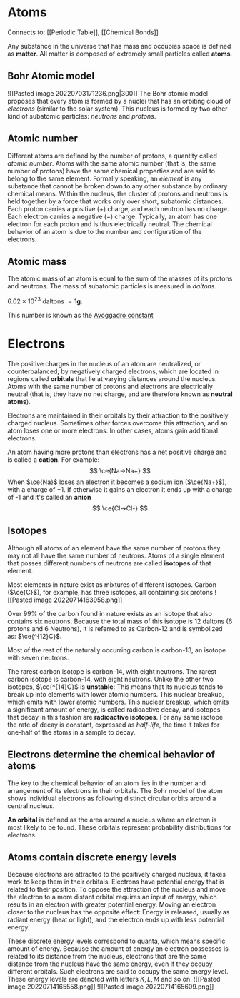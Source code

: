 # Atoms

Connects to: [[Periodic Table]], [[Chemical Bonds]]

Any substance in the universe that has mass and occupies space is defined as **matter**. All matter is composed of extremely small particles called **atoms**.

## Bohr Atomic model
![[Pasted image 20220703171236.png|300]]
The Bohr atomic model proposes that every atom is formed by a nuclei that has an orbiting cloud of *electrons* (similar to the solar system). This nucleus is formed by two other kind of subatomic particles: *neutrons* and *protons*. 

## Atomic number
Different atoms are defined by the number of protons, a quantity called *atomic number*. Atoms with the same atomic number (that is, the same number of protons) have the same chemical properties and are said to belong to the same element. Formally speaking, an *element* is any substance that cannot be broken down to any other substance by ordinary chemical means.
Within the nucleus, the cluster of protons and neutrons is held together by a force that works only over short, subatomic distances. Each proton carries a positive ($+$) charge, and each neutron has no charge. Each electron carries a negative ($-$) charge. 
Typically, an atom has one electron for each proton and is thus electrically neutral. The chemical behavior of an atom is due to the number and configuration of the electrons.

## Atomic mass 
The atomic mass of an atom is equal to the sum of the masses of its protons and neutrons. The mass of subatomic particles is measured in *daltons*. 

$6.02\times10^{23}$ daltons $=1$**g**.  

This number is known as the [Avoggadro constant](https://en.wikipedia.org/wiki/Avogadro_constant)

# Electrons
The positive charges in the nucleus of an atom are neutralized, or counterbalanced, by negatively charged electrons, which are located in regions called **orbitals** that lie at varying distances around the nucleus. Atoms with the same number of protons and electrons are electrically neutral (that is, they have no net charge, and are therefore known as **neutral atoms**). 

Electrons are maintained in their orbitals by their attraction to the positively charged nucleus. Sometimes other forces overcome this attraction, and an atom loses one or more electrons. In other cases, atoms gain additional electrons.

An atom having more protons than electrons has a net positive charge and is called a **cation**. For example:
$$
\ce{Na->Na+}
$$
When $\ce{Na}$ loses an electron it becomes a sodium ion ($\ce{Na+}$), with a charge of $+1$. If otherwise it gains an electron it ends up with a  charge of -1 and it's called an **anion**
$$
\ce{Cl->Cl-}
$$

## Isotopes
Although all atoms of an element have the same number of protons they may not all have the same number of neutrons. Atoms of a single element that posses different numbers of neutrons are called **isotopes** of that element.

Most elements in nature exist as mixtures of different isotopes. Carbon ($\ce{C}$), for example, has three isotopes, all containing six protons
![[Pasted image 20220714163958.png]]

Over $99\%$ of the carbon found in nature exists as an isotope that also contains six neutrons. Because the total mass of this isotope is $12$ daltons (6 protons and 6 Neutrons), it is referred to as Carbon-12 and is symbolized as: $\ce{^{12}C}$.

Most of the rest of the naturally occurring carbon is carbon-13, an isotope with seven neutrons. 

The rarest carbon isotope is carbon-14, with eight neutrons. The rarest carbon isotope is carbon-14, with eight neutrons. Unlike the other two isotopes, $\ce{^{14}C}$ is **unstable**: This means that its nucleus tends to break up into elements with lower atomic numbers. This nuclear breakup, which emits with lower atomic numbers. This nuclear breakup, which emits a significant amount of energy, is called radioactive decay, and isotopes that decay in this fashion are **radioactive isotopes**. For any same isotope the rate of decay is constant, expressed as *half-life*, the time it takes for one-half of the atoms in a sample to decay. 

## Electrons determine the chemical behavior of atoms
The key to the chemical behavior of an atom lies in the number and arrangement of its electrons in their orbitals. The Bohr model of the atom shows individual electrons as following distinct circular orbits around a central nucleus.

**An orbital** is defined as the area around a nucleus where an electron is most likely to be found. These orbitals represent probability distributions for electrons.

## Atoms contain discrete energy levels
Because electrons are attracted to the positively charged nucleus, it takes work to keep them in their orbitals. Electrons have potential energy that is related to their position. To oppose the attraction of the nucleus and move the electron to a more distant orbital requires an input of energy, which results in an electron with greater potential energy. Moving an electron closer to the nucleus has the opposite effect: Energy is released, usually as radiant energy (heat or light), and the electron ends up with less potential energy.

These discrete energy levels correspond to quanta, which means specific amount of energy. Because the amount of energy an electron possesses is related to its distance from the nucleus, electrons that are the same distance from the nucleus have the same energy, even if they occupy different orbitals. Such electrons are said to occupy the same energy level. 
These energy levels are denoted with letters $K,L,M$ and so on.
![[Pasted image 20220714165558.png]]
![[Pasted image 20220714165609.png]]

